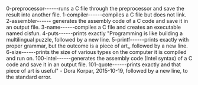 0-preprocessor------runs a C file through the preprocessor and save the result into another file. 1-compiler------compiles a C file but does not link. 2-assembler------ generates the assembly code of a C code and save it in an output file. 3-name------compiles a C file and creates an executable named cisfun. 4-puts------prints exactly "Programming is like building a multilingual puzzle, followed by a new line. 5-printf------prints exactly with proper grammar, but the outcome is a piece of art,, followed by a new line. 6-size------prints the size of various types on the computer it is compiled and run on. 100-intel------generates the assembly code (Intel syntax) of a C code and save it in an output file. 101-quote------prints exactly and that piece of art is useful" - Dora Korpar, 2015-10-19, followed by a new line, to the standard error.  
